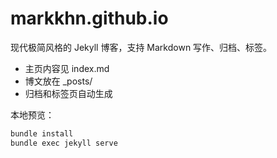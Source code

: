 # markkhn.github.io

现代极简风格的 Jekyll 博客，支持 Markdown 写作、归档、标签。

- 主页内容见 index.md
- 博文放在 _posts/
- 归档和标签页自动生成

本地预览：
```bash
bundle install
bundle exec jekyll serve
```